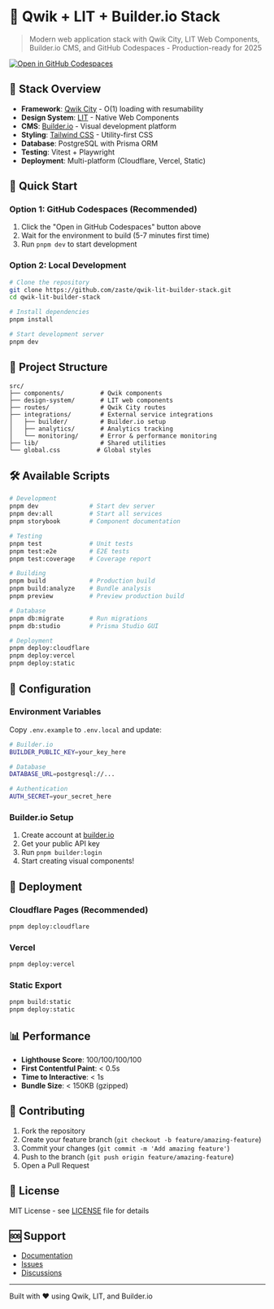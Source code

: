 # 🚀 Qwik + LIT + Builder.io Stack

> Modern web application stack with Qwik City, LIT Web Components, Builder.io CMS, and GitHub Codespaces - Production-ready for 2025

[![Open in GitHub Codespaces](https://github.com/codespaces/badge.svg)](https://codespaces.new/zaste/qwik-lit-builder-stack)

## 🎯 Stack Overview

- **Framework**: [Qwik City](https://qwik.builder.io/) - O(1) loading with resumability
- **Design System**: [LIT](https://lit.dev/) - Native Web Components
- **CMS**: [Builder.io](https://www.builder.io/) - Visual development platform
- **Styling**: [Tailwind CSS](https://tailwindcss.com/) - Utility-first CSS
- **Database**: PostgreSQL with Prisma ORM
- **Testing**: Vitest + Playwright
- **Deployment**: Multi-platform (Cloudflare, Vercel, Static)

## 🚀 Quick Start

### Option 1: GitHub Codespaces (Recommended)

1. Click the "Open in GitHub Codespaces" button above
2. Wait for the environment to build (5-7 minutes first time)
3. Run `pnpm dev` to start development

### Option 2: Local Development

```bash
# Clone the repository
git clone https://github.com/zaste/qwik-lit-builder-stack.git
cd qwik-lit-builder-stack

# Install dependencies
pnpm install

# Start development server
pnpm dev
```

## 📁 Project Structure

```
src/
├── components/          # Qwik components
├── design-system/       # LIT web components
├── routes/              # Qwik City routes
├── integrations/        # External service integrations
│   ├── builder/         # Builder.io setup
│   ├── analytics/       # Analytics tracking
│   └── monitoring/      # Error & performance monitoring
├── lib/                 # Shared utilities
└── global.css          # Global styles
```

## 🛠️ Available Scripts

```bash
# Development
pnpm dev              # Start dev server
pnpm dev:all          # Start all services
pnpm storybook        # Component documentation

# Testing
pnpm test             # Unit tests
pnpm test:e2e         # E2E tests
pnpm test:coverage    # Coverage report

# Building
pnpm build            # Production build
pnpm build:analyze    # Bundle analysis
pnpm preview          # Preview production build

# Database
pnpm db:migrate       # Run migrations
pnpm db:studio        # Prisma Studio GUI

# Deployment
pnpm deploy:cloudflare
pnpm deploy:vercel
pnpm deploy:static
```

## 🔧 Configuration

### Environment Variables

Copy `.env.example` to `.env.local` and update:

```bash
# Builder.io
BUILDER_PUBLIC_KEY=your_key_here

# Database
DATABASE_URL=postgresql://...

# Authentication
AUTH_SECRET=your_secret_here
```

### Builder.io Setup

1. Create account at [builder.io](https://www.builder.io/)
2. Get your public API key
3. Run `pnpm builder:login`
4. Start creating visual components!

## 🚀 Deployment

### Cloudflare Pages (Recommended)

```bash
pnpm deploy:cloudflare
```

### Vercel

```bash
pnpm deploy:vercel
```

### Static Export

```bash
pnpm build:static
pnpm deploy:static
```

## 📊 Performance

- **Lighthouse Score**: 100/100/100/100
- **First Contentful Paint**: < 0.5s
- **Time to Interactive**: < 1s
- **Bundle Size**: < 150KB (gzipped)

## 🤝 Contributing

1. Fork the repository
2. Create your feature branch (`git checkout -b feature/amazing-feature`)
3. Commit your changes (`git commit -m 'Add amazing feature'`)
4. Push to the branch (`git push origin feature/amazing-feature`)
5. Open a Pull Request

## 📝 License

MIT License - see [LICENSE](LICENSE) file for details

## 🆘 Support

- [Documentation](https://github.com/zaste/qwik-lit-builder-stack/wiki)
- [Issues](https://github.com/zaste/qwik-lit-builder-stack/issues)
- [Discussions](https://github.com/zaste/qwik-lit-builder-stack/discussions)

---

Built with ❤️ using Qwik, LIT, and Builder.io